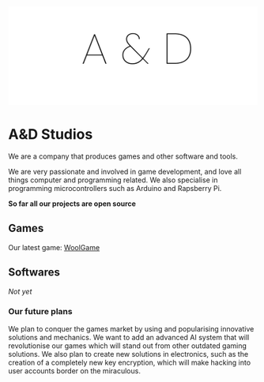 <img src="Stuff/logo.png" alt="a&dlogo" width="100%" height="200rem">

# A&D Studios
We are a company that produces games and other software and tools.

We are very passionate and involved in game development, and love all things computer and programming related. We also specialise in programming microcontrollers such as Arduino and Rapsberry Pi.

**So far all our projects are open source**
## Games
Our latest game: [WoolGame](https://woolgra.eu/)
## Softwares
*Not yet*
### Our future plans
We plan to conquer the games market by using and popularising innovative solutions and mechanics. We want to add an advanced AI system that will revolutionise our games which will stand out from other outdated gaming solutions. We also plan to create new solutions in electronics, such as the creation of a completely new key encryption, which will make hacking into user accounts border on the miraculous.
